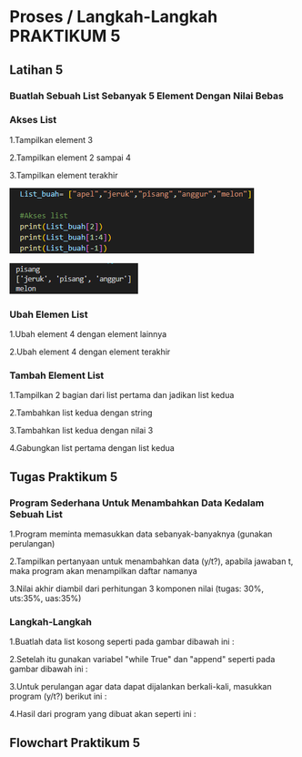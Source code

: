 # Proses / Langkah-Langkah PRAKTIKUM 5

## Latihan 5
### Buatlah Sebuah List Sebanyak 5 Element Dengan Nilai Bebas

### Akses List
1.Tampilkan element 3

2.Tampilkan element 2 sampai 4

3.Tampilkan element terakhir

![foto1](foto/foto1.png)

![foto2](foto/foto2.png)
### Ubah Elemen List
1.Ubah element 4 dengan element lainnya

2.Ubah element 4 dengan element terakhir



### Tambah Element List
1.Tampilkan 2 bagian dari list pertama dan jadikan list kedua 

2.Tambahkan list kedua dengan string

3.Tambahkan list kedua dengan nilai 3

4.Gabungkan list pertama dengan list kedua


## Tugas Praktikum 5
### Program Sederhana Untuk Menambahkan Data Kedalam Sebuah List
1.Program meminta memasukkan data sebanyak-banyaknya (gunakan perulangan)

2.Tampilkan pertanyaan untuk menambahkan data (y/t?), apabila jawaban t, maka program akan menampilkan daftar namanya

3.Nilai akhir diambil dari perhitungan 3 komponen nilai (tugas: 30%, uts:35%, uas:35%)


### Langkah-Langkah
1.Buatlah data list kosong seperti pada gambar dibawah ini :


2.Setelah itu gunakan variabel "while True" dan "append" seperti pada gambar dibawah ini :


3.Untuk perulangan agar data dapat dijalankan berkali-kali, masukkan program (y/t?) berikut ini :


4.Hasil dari program yang dibuat akan seperti ini :


## Flowchart Praktikum 5
